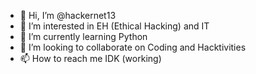 - 👋 Hi, I’m @hackernet13 
- 👀 I’m interested in EH (Ethical Hacking) and IT
- 🌱 I’m currently learning Python
- 💞️ I’m looking to collaborate on Coding and Hacktivities
- 📫 How to reach me IDK (working)

<!---
hackernet13/hackernet13 is a ✨ special ✨ repository because its `README.md` (this file) appears on your GitHub profile.
You can click the Preview link to take a look at your changes.
--->

